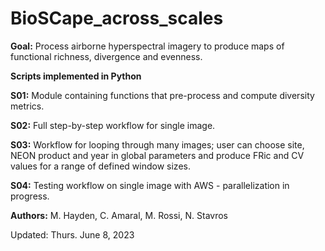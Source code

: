 # BioSCape_across_scales

**Goal:** Process airborne hyperspectral imagery to produce maps of functional richness, divergence and evenness.

**Scripts implemented in Python**

**S01:** Module containing functions that pre-process and compute diversity metrics.

**S02:** Full step-by-step workflow for single image.

**S03:** Workflow for looping through many images; user can choose site, NEON product and year in global parameters and produce FRic and CV values for a range of defined window sizes.

**S04:** Testing workflow on single image with AWS - parallelization in progress.

**Authors:** M. Hayden, C. Amaral, M. Rossi, N. Stavros

Updated: Thurs. June 8, 2023
